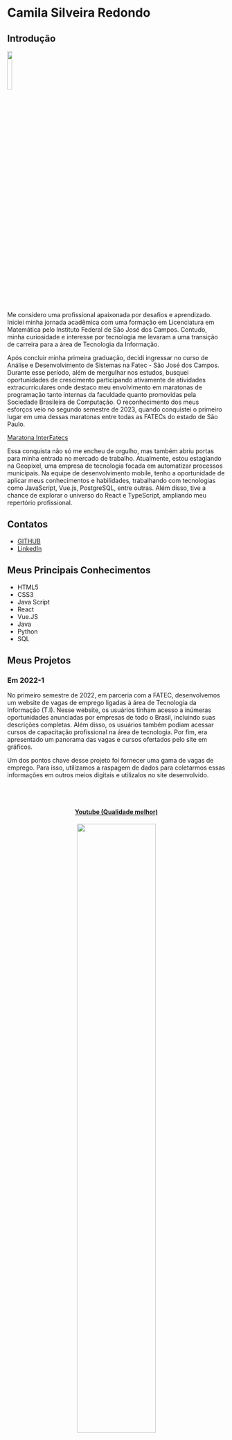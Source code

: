 # Camila Silveira Redondo

## Introdução
<img src='/readme/camila3.jpeg' width="15%" />

Me considero uma profissional apaixonada por desafios e aprendizado. Iniciei minha jornada acadêmica com uma formação em Licenciatura em Matemática pelo Instituto Federal de São José dos Campos. Contudo, minha curiosidade e interesse por tecnologia me levaram a uma transição de carreira para a área de Tecnologia da Informação.

Após concluir minha primeira graduação, decidi ingressar no curso de Análise e Desenvolvimento de Sistemas na Fatec - São José dos Campos. Durante esse período, além de mergulhar nos estudos, busquei oportunidades de crescimento participando ativamente de atividades extracurriculares onde destaco meu envolvimento em maratonas de programação tanto internas da faculdade quanto promovidas pela Sociedade Brasileira de Computação. O reconhecimento dos meus esforços veio no segundo semestre de 2023, quando conquistei o primeiro lugar em uma dessas maratonas entre todas as FATECs do estado de São Paulo.

[Maratona InterFatecs](https://www.cps.sp.gov.br/alunos-da-fatec-sao-jose-dos-campos-vencem-maratona-interfatecs/)

Essa conquista não só me encheu de orgulho, mas também abriu portas para minha entrada no mercado de trabalho. Atualmente, estou estagiando na Geopixel, uma empresa de tecnologia focada em automatizar processos municipais. Na equipe de desenvolvimento mobile, tenho a oportunidade de aplicar meus conhecimentos e habilidades, trabalhando com tecnologias como JavaScript, Vue.js, PostgreSQL, entre outras. Além disso, tive a chance de explorar o universo do React e TypeScript, ampliando meu repertório profissional.

## Contatos
* [GITHUB](https://github.com/CamilaRedondo)
* [LinkedIn](https://www.linkedin.com/in/camila-silveira-redondo/)

## Meus Principais Conhecimentos
* HTML5
* CSS3
* Java Script
* React
* Vue.JS
* Java
* Python
* SQL

## Meus Projetos

### Em 2022-1

No primeiro semestre de 2022, em parceria com a FATEC, desenvolvemos um website de vagas de emprego ligadas à área de Tecnologia da Informação (T.I). Nesse website, os usuários tinham acesso a inúmeras oportunidades anunciadas por empresas de todo o Brasil, incluindo suas descrições completas. Além disso, os usuários também podiam acessar cursos de capacitação profissional na área de tecnologia. Por fim, era apresentado um panorama das vagas e cursos ofertados pelo site em gráficos.

Um dos pontos chave desse projeto foi fornecer uma gama de vagas de emprego. Para isso, utilizamos a raspagem de dados para coletarmos essas informações em outros meios digitais e utilizalos no site desenvolvido.

<br>
  <h4 align="center"><br><a href="https://www.youtube.com/watch?v=vAR8DCsnbfE">Youtube (Qualidade melhor)</a></h4>
  <p align="center">
    <img src="/readme/2022-1/gif_localizacao_pagweb.gif" width="60%" />
</p>

<br>
  <h4 align="center"><br><a href="https://youtu.be/MpbO26x4V6s">Youtube (Qualidade melhor)</a></h4>
  <p align="center">
    <img src="/readme/2022-1/cursos-botao.gif" width="60%" />
</p>

<br>
  <h4 align="center"><br><a href="https://youtu.be/GsF3vHnyO84">Youtube (Qualidade melhor)</a></h4>
  <p align="center">
    <img src="/readme/2022-1/graficos_parte1.gif" width="60%" />
</p>

<br>
  <p align="center">
    <img src="/readme/2022-1/graficos_parte2.gif" width="60%" />
</p>

<br>
  <h4 align="center"><br><a href="https://youtu.be/iMzZy33cA94">Youtube (Qualidade melhor)</a></h4>
  <p align="center">
    <img src="/readme/2022-1/contatos.gif" width="60%" />
</p>
<br>

  <h4 align="center"><br><a href="https://youtu.be/vKMSfNvmp7g">Youtube (Qualidade melhor)</a></h4>
  <p align="center">
    <img src="/readme/2022-1/raspagem.gif" width="60%" />
</p>
<br>

Para mais informações:
[GITHUB](https://github.com/CamilaRedondo/API-FATEC)

#### Tecnologias Utilizadas
* HTML5
* CSS3
* Java Script
* Bootstrap
* Python
* Flask
* SQL
* SQLite
* AWS
* Github
* Figma

#### Contribuições Pessoais
No desenvolvimento desse projeto, pude contribuir atuando como Scrum Master da equipe, gerenciando e monitorando o desenvolvimento do time. Para desempenhar meu papel de Scrum Master, utilizei o Excel para traçar o burndown (ferramenta visual usada para rastrear o progresso de uma equipe em relação à conclusão de um conjunto de tarefas de uma sprint), além de utilizarmos o Trello para acompanhar o progresso das tarefas durante a sprint.

Além da função de Scrum Master, também pude desenvolver parte do projeto como membro da equipe de desenvolvimento. A parte em que mais atuei foi no desenvolvimento da tela de apresentação das métricas do site. Desenvolvi a interface utilizando HTML5 e CSS3. Para apresentar as métricas, utilizei a biblioteca JavaScript Charts.js, onde desenvolvi a lógica e manipulei as informações coletadas do nosso banco de dados para exibir informações relevantes para o cliente. Apresentamos um gráfico de pizza exibindo a quantidade de vagas e a quantidade de vagas na área de T.I., além de um gráfico de barras que exibe a quantidade de vagas por subáreas.

Por fim, também pude acompanhar e auxiliar o trabalho de um colega de equipe no desenvolvimento da lógica em Python para realizar a raspagem de dados. Para isso, criamos um web crawler simples para coletar dados do site www.vagas.com.br. No código, utilizamos a biblioteca 'requests' para fazer solicitações HTTP para obter o conteúdo das páginas web, no caso, vagas de emprego. Utilizamos a biblioteca 'BeautifulSoup' para extrair informações relevantes do HTML retornado pelas solicitações HTTP, como títulos de vagas, empresas que fornecem as vagas, descrições das oportunidades de emprego, etc. Para concluir, utilizamos a biblioteca 'json' para armazenar as informações coletadas em um arquivo JSON.

[Código - Web Crawler / vagas de emprego](https://github.com/henriqFerreira/API-FATEC-1-SEM/blob/main/web-crawler/vagas-ti/app.py)

Observação: Realizamos esse mesmo processo para coletar informações sobre os cursos que também são ofertados no site desenvolvido. No entanto, as informações sobre os cursos foram coletadas do site www.sebrae.com.br. 

[Código - Web Crawler / cursos profissionalizantes](https://github.com/henriqFerreira/API-FATEC-1-SEM/blob/main/web-crawler/cursos/app.py)

#### Hard Skills
* HTML5 - Possuo autonomia para estruturar semanticamente páginas web.
* CSS3 - Tenho autonomia para estilizar páginas web.
* JavaScript - Possuo autonomia para manipular o DOM e desenvolver lógica.
* Python - Tenho habilidade para desenvolver lógica com autonomia.
* SQL - Possuo autonomia para realizar operações básicas de manipulação de dados em sistemas de banco de dados (CRUD).

#### Soft Skills
* Comunicação - Como Scrum Master e membro da equipe de desenvolvimento, fortaleci minhas habilidades de comunicação ao liderar as reuniões diárias, mantendo todos atualizados sobre o progresso das tarefas. Além disso, durante as reuniões semanais com o professor respposável pelos Scruns Master, comuniquei eficazmente os desafios enfrentados pela equipe de desenvolvimento. 
* Organização - No contexto de desafios enfrentados como membro da equipe de desenvolvimento, aprimorei minhas habilidades organizacionais ao manter registros detalhados do progresso das tarefas e garantir uma visão clara do trabalho a ser realizado.
* Liderança - No papel de Scrum Master e membro da equipe de desenvolvimento, demonstrei liderança ao orientar proativamente a equipe na consecução das metas estabelecidas em cada sprint.
* Resiliência - Como parte integrante da equipe de desenvolvimento e Scrum Master, enfrentei desafios técnicos e operacionais com resiliência e determinação.

### Em 2022-2
No segundo semestre de 2022, estabelecemos uma parceria com a empresa Trackcash, especializada em serviços de conciliação financeira voltados para e-commerces, marketplaces e estabelecimentos físicos.

Nesse contexto, fomos incumbidos de desenvolver um software desktop destinado a conceder acesso aos clientes da Trackcash a informações sobre suas vendas. O objetivo era proporcionar uma experiência intuitiva, fornecendo dados por meio de planilhas e dashboards, visando facilitar a formulação de estratégias financeiras mais precisas e identificar eventuais gargalos ao final de cada ciclo de vendas.

Um dos aspectos fundamentais deste projeto residia no sistema de login e cadastro. Isso porque, durante o processo de registro, era importante incluir detalhes específicos, como o nome do canal de vendas (exemplo: Mercado Livre, Americanas), o tipo de canal (como Marketplace ou meio de pagamentos) e o padrão de autenticação utilizado (seja por meio de usuário/senha ou Token). Para cumprir esses requisitos, dedicamos especial atenção à modelagem e desenvolvimento do banco de dados, assegurando que todas as demandas da Trackcash fossem atendidas de maneira eficaz.

Observação: É importante ressaltar que, neste projeto, os clientes também são identificados como canais.

<br>
  <h4 align="center"><br><a href="https://www.youtube.com/watch?v=UtJIXQ2DS-o">Youtube (Qualidade melhor)</a></h4>
  <p align="center">
    <img src="/readme/2022-2/Cadastro_canais_adm.gif" width="60%" />
</p>

<br>
  <h4 align="center"><br><a href="https://www.youtube.com/watch?v=Ayp1KyIrV_s">Youtube (Qualidade melhor)</a></h4>
  <p align="center">
    <img src="/readme/2022-2/Config_canais.gif" width="60%" />
</p>

<br>
  <h4 align="center"><br><a href="https://www.youtube.com/watch?v=Ayp1KyIrV_s">Youtube (Qualidade melhor)</a></h4>
  <p align="center">
    <img src="/readme/2022-2/Config_canais_token.gif" width="60%" />
</p>
<br>

Para mais informações:
[GITHUB](https://github.com/CamilaRedondo/API-FATEC-2-SEM)

#### Tecnologias Utilizadas
* Java
* JavaFX
* SQL
* MYSQL
* Github
* Figma

#### Contribuições Pessoais
No desenvolvimento desse projeto, pude contribuir como membro da equipe de desenvolvimento. A parte em que mais atuei foi no desenvolvimento das interfaces graficas utilizando o SceneBuilder (uma ferramenta gráfica de design e layout fornecida pela Oracle para o desenvolvimento de interfaces de usuário em JavaFX). Também pude participar da modelagem do banco de dados fazendo o levantamento dos requisitos de negocio, indentificando as entidades e os atributos, os relacionamentos entre as entidades, diagrama entidade-relacionamento (DER) e por fim a implementação do banco de dados utilizando linguagem SQL e o sistema de gerenciamento de banco de dados MYSQL.


<br>
  <h3 align="center">Modelo de dados relacional</h3>
  <h4 align="center">Modelo conceitual<br></h4>
  <p align="center">
    <img src="/readme/2022-2/Diagramtrackcash.bmp" width="65%" />
</p>
  <p align="justify">A princípio foram identificadas as seguintes entidades: <i>defaultChannels</i>; <i>users</i>; <i>registeredChannelLogin</i>; <i>registeredChannelToken</i>. A entidade <i>defaultChannels</i> contêm informações sobre o canal (chave primária), nome, tipo e padrão de autenticação. A entidade <i>users</i> abriga informações relativas aos usuários (chave primária), nome, e-mail, senha, telefone, documento e tipo de usuário. A entidade <i>registeredChannelLogin</i> contêm informações dos canais do tipo de autenticação usuário/senha, sendo o atributo <i>registeredChannelLogin_id</i> a chave primária; <i>user_id</i> chave estrangeira da tabela <i>users</i>; e <i>channel_id</i> chave estrangeira da tabela <i>defaultChannels</i>. Por fim, <i>registeredChannelToken</i> contempla o tipo de autenticação token, na qual o atributo <i>registeredChannelToken_id</i> a chave primária; <i>user_id</i> chave estrangeira da tabela <i>users</i>; e <i>channel_id</i> chave estrangeira da tabela <i>defaultChannels</i>.</p>

  <br>
  <h4 align="center">Modelo lógico<br></h4>
  <p align="center">
    <img src="/readme/2022-2/apiTrackCashERDiagrama.png" width="65%" />
  </p>
  <p align="justify">O modelo de dados lógico é caracterizado pelas entidades: <i>defaultChannels</i>; <i>users</i>; <i>registeredChannelLogin</i>; <i>registeredChannelToken</i>. A entidade <i>defaultChannels</i> contêm os seguintes atributos: <i>channel_id</i> (chave primária) do tipo inteiro, <i>name</i> do tipo baseado em caracteres, <i>type</i> do tipo caracteres; e <i>auth</i> baseado em carateres. A entidade <i>users</i> abriga os atributos: <i>user_id</i> (chave primária) do tipo inteiro, <i>name</i> do tipo baseado em caracteres, <i>email</i> do tipo baseado em caracteres, <i>password</i> do tipo baseado em caracteres, <i>phone</i> do tipo baseado em inteiro, <i>document</i> do tipo baseado em caracteres e <i>type_adm</i> do tipo baseado em caracteres. A entidade <i>registeredChannelLogin</i> contêm informações dos canais do tipo de autenticação usuário/senha, sendo o atributo <i>registeredChannelLogin_id</i> a chave primária do tipo inteiro; <i>login</i> do tipo baseado em caracteres; <i>password</i> do tipo baseado em caracteres; <i>user_id</i> chave estrangeira da tabela <i>users</i>; e <i>channel_id</i> chave estrangeira da tabela <i>defaultChannels</i>. Por fim, <i>registeredChannelToken</i> contempla o tipo de autenticação token, na qual o atributo <i>registeredChannelToken_id</i> a chave primária do tipo inteiro; <i>token</i> do tipo inteiro; <i>user_id</i> chave estrangeira da tabela <i>users</i>; e <i>channel_id</i> chave estrangeira da tabela <i>defaultChannels</i>.</p>
    <p align="justify">As relações entre as entidades são todas do tipo <b>1:N</b>, onde:</p>
    <ul>
      <li align="justify"><i>defaultChannels</i> se associa a muitas ocorrências da entidade <i>registeredChannelToken</i>, mas <i>registeredChannelToken</i> pode se associar a uma ocorrência da entidade <i>defaultChannels</i></li>
      <li align="justify"><i>defaultChannels</i> se associa a muitas ocorrências da entidade <i>registeredChannelLogin</i>, mas <i>registeredChannelLogin</i> pode se associar a uma ocorrência da entidade <i>defaultChannels</i></li>
      <li align="justify"><i>users</i> se associa a muitas ocorrências da entidade <i>registeredChannelToken</i>, mas <i>registeredChannelToken</i> pode se associar a uma ocorrência da entidade <i>users</i></li>
      <li align="justify"><i>users</i> se associa a muitas ocorrências da entidade <i>registeredChannelLogin</i>, mas <i>registeredChannelLogin</i> pode se associar a uma ocorrência da entidade <i>users</i></li>
    </ul>
    <br>

#### Hard Skills
* Java - Possuo autonomia para desenvolver o back-end utilizando a linguagem e conceitos de programação orientada a objetos (POO).
* JavaFX - Tenho autonomia para desenvolver interfaces gráficas de usuário (GUIs).
* SQL - Possuo autonomia para realizar operações básicas de manipulação de dados em sistemas de banco de dados (CRUD).

#### Soft Skills
* Comunicação - Como parte da equipe de desenvolvimento, eu tive a oportunidade de aprimorar minhas habilidades de comunicação ao interagir com colegas mais experientes e compartilhar minhas ideias durante as reuniões diárias. Além disso, durante as sessões de revisão de código e planejamento, eu tive a chance de expressar minhas opiniões e contribuir para a discussão sobre as melhores abordagens para a implementação de funcionalidades. Por exemplo, em uma reunião de planejamento, eu sugeri uma abordagem para a implementação da interface usando JavaFX, o que foi bem recebido pela equipe e resultou em uma solução mais elegante e simples de ser desenvolvida.
* Organização - Durante o desenvolvimento do projeto, eu tive a oportunidade de praticar minhas habilidades de organização ao planejar e priorizar minhas tarefas de acordo com os requisitos e prazos estabelecidos. Ao manter um cronograma claro e focado, eu consegui cumprir os objetivos da sprint e contribuir para o sucesso do projeto.
* Liderança - Durante o desenvolvimento do projeto, eu tive a oportunidade de demonstrar minha liderança ao ao assumir a iniciativa e propor ideias inovadoras para melhorar o design do frontend ou a eficiência da modelagem do banco de dados.
* Resiliência - Como aluna aprendendo e contribuindo com a equipe de desenvolvimento, eu tive a oportunidade de exercitar minha resiliência ao enfrentar curvas de aprendizado íngremes e desafios técnicos desconhecidos. 


### Em 2023-1
No primeiro semestre de 2023, estabelecemos uma parceria com a empresa Visiona. Como parte dessa colaboração, fomos encarregados de conceber e implementar um sistema de gerenciamento de usuário, adotando uma abordagem de arquitetura de micro serviços.

O objetivo principal deste projeto consistiu em desenvolver uma aplicação web escalável, fundamentado em microsserviços e dotada de um dashboard intuitivo. Essa plataforma visava oferecer aos usuários funcionalidades essenciais, como a criação, visualização, edição e remoção de perfis de usuário.

Optamos por empregar bancos de dados relacionais para garantir a consistência e a confiabilidade dos dados manipulados pela aplicação.

<br>
  <h4 align="center"><br><a href="https://www.youtube.com/watch?v=wU2duyaZ-yg">Youtube (Qualidade melhor)</a></h4>
  <p align="center">
    <img src="/readme/2023-1/login_dashboard.gif" width="60%" />
</p>
<br>

Para mais informações:
[GITHUB](https://github.com/CamilaRedondo/API-FATEC-3-SEM/tree/Development?tab=readme-ov-file)

#### Tecnologias Utilizadas
* React
* NodeJS
* SQL
* Postgres
* Docker
* Github
* Figma

#### Contribuições Pessoais
No desenvolvimento desse projeto, pude contribuir atuando como Scrum Master da equipe, gerenciando e monitorando o desenvolvimento do time. Para desempenhar meu papel de Scrum Master, utilizei o Excel para traçar o burndown (ferramenta visual usada para rastrear o progresso de uma equipe em relação à conclusão de um conjunto de tarefas de uma sprint), além de utilizarmos o Trello para acompanhar o progresso das tarefas durante a sprint.

Além da função de Scrum Master, também pude desenvolver parte do projeto como membro da equipe de desenvolvimento. A parte em que mais atuei foi no desenvolvimento do wireframe utilizando o figma. Nessa etapa inicial, pude auxiliar meu colega de equipe no desenvolvimento do desing das interfaces, aprendendo a manusar de maneira eficientea a ferramenta. Além disso pude contribuir criando alguns componentes utilizados em algumas páginas, aprendendo e conhecendo melhor a biblioteca React e me familiarizando melhor com a linguagem JavaScript. 

Por fim, também desenvolvi a modelagem do banco de dados fazendo o levantamento dos requisitos de negocio, indentificando as entidades e os atributos, os relacionamentos entre as entidades, diagrama entidade-relacionamento (DER) e por fim a implementação do banco de dados utilizando a linguagem SQL e o sistema de gerenciamento de banco de dados Postgres.

<br>
  <h3 align="center">Modelo de dados relacional</h3>
  <h4 align="center">Modelo conceitual<br></h4>
  <p align="center">
    <img src="/readme/2023-1/modeloConceitual_BD.png" width="65%" />
</p>
  <p align="justify">A princípio foram identificadas as seguintes entidades: <i>User</i> e <i>Profile</i>. A entidade <i>User</i> contêm informações sobre os usuários do sistema com os atributos <i>ID</i> chave primária da tabela; <i>fullName</i>; <i>userName</i>; <i>cpf</i> chave única; <i>email</i>; <i>password</i>; <i>active</i>; <i>createDate</i>; <i>lastUpdate</i>. A entidade <i>Profile</i> abriga informações relativas aos perfis dos usuários, diferenciando os tipos de usuários (p.ex. Administrador e Usuários) através do atributo <i>type</i> para atribuir permissões relativas a cada classificação de perfil.Essa entidade é composta pelos atributos <i>ID</i> que é a chave primária; <i>userID</i> chave estrangeira da tabela <i>Users</i>; e <i>type</i>.</p>

  <br>
  <h4 align="center">Modelo lógico<br></h4>
  <p align="center">
    <img src="/readme/2023-1/modeloLogico_BD.png" width="65%" />
  </p>
  <p align="justify">O modelo de dados lógico é caracterizado pelas entidades: <i>User</i> e <i>Profile</i>. A entidade <i>User</i> contêm os seguintes atributos: <i>ID</i> (chave primária) do tipo inteiro, <i>fullName</i> do tipo baseado em caracteres, <i>userName</i> do tipo baseado em caracteres, <i>cpf</i> do tipo baseado em caracteres, <i>email</i> do tipo baseado em caracteres, <i>password</i> do tipo baseado em caracteres, <i>active</i> do tipo booleano, <i>createdDate</i> do tipo dateTime e <i>lastUpdate</i> do tipo dateTime. A entidade <i>Profile</i> contêm os seguintes atributos: <i>ID</i> (chave primária) do tipo inteiro, <i>userID</i> (chave extrangeira) do tipo baseado em caracteres e <i>type</i> do tipo TinyInt. </p>
    <br>

#### Hard Skills
* React - Possuo autonomia para desenvolver o frontend componentizado.
* NodeJS - Tenho autonomia para desenvolver o backend utilizando NodeJS.
* Docker - Possuo o conceito de manipulação de docker.
* Figma - Tenho habilidade para desenvolver um wireframe/protótipo de projetos utilizando a ferramenta.
* SQL - Possuo autonomia para realizar operações básicas de manipulação de dados em sistemas de banco de dados (CRUD) e também capacidade de modelar um banco de dados.
    
#### Soft Skills
* Comunicação - Participar ativamente da equipe de desenvolvimento enquanto desempenhava o papel de Scrum Master me proporcionou oportunidades únicas para aprimorar minhas habilidades de comunicação. Conduzir as reuniões diárias e participar das reuniões semanais com o professor responsável exigiu uma comunicação clara e concisa. Por exemplo, em uma reunião semanal, destaquei os desafios técnicos específicos que nossa equipe estava enfrentando e propus soluções colaborativas que envolviam tanto o desenvolvimento do código quanto a organização das tarefas.
* Organização - Enquanto fazia parte da equipe de desenvolvimento e desempenhava o papel de Scrum Master, desenvolvi minhas habilidades organizacionais ao equilibrar as demandas de ambas as funções. Manter registros atualizados do progresso do projeto e coordenar as atividades da equipe exigiu uma abordagem organizada e proativa. Por exemplo, ao enfrentar uma sobrecarga de trabalho durante uma sprint, priorizei as tarefas com base nas necessidades do projeto e no cronograma estabelecido, garantindo uma entrega.
* Liderança - Participar ativamente da equipe de desenvolvimento enquanto desempenhava o papel de Scrum Master me permitiu exercer liderança de maneira eficaz. Por exemplo, ao identificar uma queda na moral da equipe após uma sprint complicada, organizei uma sessão de brainstorming para coletar feedback e sugestões de melhoria.
* Resiliência - Exercitei minha habilidade de resiliência ao enfrentar desafios e dificuldades durante o desenvolvimento do código. Com persistência e resiliência, superei todos os obstáculos encontrados.

### Em 2023-2
No segundo semestre de 2023, iniciamos um projeto em parceria com a Greenneat, uma plataforma dedicada à criar economia circular, com foco na coleta e reciclagem de óleo de cozinha. 

Desenvolvemos uma plataforma online que permite aos parceiros da empresa coletarem óleo de estabelecimentos e revendê-lo à Greenneat, recebendo créditos em troca. Esses créditos podem ser usados para adquirir saneantes fabricados pela Greenneat e fornecidos em seu site. Os parceiros tambem têm acesso a um painel para acompanhar suas transações, enquanto os estabelecimentos monitoram suas compras e saldos de crédito. O administrador controla a plataforma e tem acesso a um dashboard com informações relevantes, como desempenho de descarte e participação dos parceiros e estabelecimentos na economia circular.

  <p align="center">
    <img src="/readme/2023-2/cadastro.gif" width="65%" />
  </p>
  
  <br>
  <p align="center">
    <img src="/readme/2023-2/login_recuperacaoSenha.gif" width="65%" />
  </p>

Para mais informações:
[GITHUB](https://github.com/CamilaRedondo/API-FATEC-4-SEM)

#### Tecnologias Utilizadas
* React
* NodeJS
* SQL
* SQLite
* Github
* Figma

#### Contribuições Pessoais
No decorrer deste projeto, exerci o papel de Product Owner, sendo responsável por definir e priorizar as funcionalidades do sistema em conjunto com o cliente. Precisei garantir uma comunicação clara das necessidades da Greenneat fornecendo orientações constantes para a equipe de desenvolvimento de forma a alinhar os objetivos do produto. Utilizei ferramentas como o Excel para criar e atualizar o Product Backlog, onde listei e priorizei as histórias de usuário.

Também participei da equipe de desenvolvimento, ficando responsável pela modelagem do banco de dados fazendo o levantamento dos requisitos de negocio, indentificando as entidades e os atributos, os relacionamentos entre as entidades, diagrama entidade-relacionamento (DER) e por fim a implementação do banco de dados utilizando a linguagem SQL e o sistema de gerenciamento de banco de dados SQLite. Além disso auxiliei no desenvolvimento do wireframe, utilizando a ferramenta FIGMA e tambem desenvolvendo o frontend de algumas telas utilizando o React.

<br>
<h3 align="center">Modelo de dados relacional</h3>
<h4 align="center">Modelo conceitual<br></h4>
<p align="center">
    <img src="/readme/2023-2/modeloConceitualSprint4.png" width="65%"/>
</p>

<br>
<h4 align="center">Modelo lógico<br></h4>
<p align="center">
    <img src="/readme/2023-2/modeloLogicoSprint4.png" width="65%"/>
</p>

#### Hard Skills
* React - Possuo autonomia para desenvolver o frontend componentizado.
* NodeJS - Tenho autonomia para desenvolver o backend utilizando NodeJS.
* Figma - Tenho habilidade para desenvolver um wireframe/protótipo de projetos utilizando a ferramenta.
* SQL - Possuo autonomia para realizar operações básicas de manipulação de dados em sistemas de banco de dados (CRUD) e também capacidade de modelar um banco de dados.
    
#### Soft Skills
* Comunicação - Como Product Owner, aprimorei minhas habilidades de comunicação ao trabalhar com a equipe de desenvolvimento. Durante as reuniões de refinamento de backlog, busquei levar de maneira clara os requisitos do cliente e esclarecer quaisquer dúvidas que surgiram durante o processo. Além disso, tentei manter uma comunicação aberta e frequente com os cliente.
* Organização - A organização foi fundamental para o meu papel como Product Owner, pois fui responsável por gerenciar o backlog do produto e priorizar as funcionalidades com base nas necessidades do cliente e nos objetivos do negócio.
* Liderança - Como líder do projeto do ponto de vista do negócio, exerci a liderança ao definir uma visão para o produto e inspirar a equipe a trabalhar em direção a esse objetivo.
* Resiliência - Enfrentar mudanças nos requisitos do cliente e suas constantes ausências durante o desenvolvimento do projeto exigiu uma resiliência significativa da minha parte.

### Em 2024-1
No primeiro semestre de 2024, foi estabelecido uma parceria com a Oracle Academy, com o objetivo de desenvolver um aplicativo dedicado ao gerenciamento dos seus parceiros corporativos.

O propósito principal deste aplicativo é unificar e automatizar as atividades relacionadas à gestão de parcerias de negócios. Onde as principais funcionalidades do sistema incluem o cadastro e atualização de parceiros com informações detalhadas sobre sua expertise, bem como o acompanhamento do desenvolvimento de conhecimento dos parceiros para remuneração. Além disso, o sistema oferece a extração de relatórios relevantes sobre o desempenho dos parceiros, facilitando a análise e tomada de decisões estratégicas. 

Para garantir uma gestão eficiente, o app também conta com um módulo administrativo que permite o cadastro, edição e exclusão de consultor de alianças, que são os reponsáveis por cadastrar e atualizar as informações sobre os parceiros. Essas funcionalidades visam unificar e automatizar as atividades relacionadas à gestão de parcerias de negócios, ao mesmo tempo em que aprimoram a eficiência operacional da organização.

  <br>

   <h3 align="center">Login como Consultor de Alianças.</h3>

<p align="center">
    <img src="/readme/2024-1/loginConsultorAliancas.gif" width="15%"/>
    <br>
    <a href="https://youtube.com/shorts/GcA-2Alec6g?feature=share">Link para uma melhor resolução</a>
</p>

  <br>

 <h3 align="center">Adicionar parceiro.</h3>

<p align="center">
    <img src="/readme/2024-1/adicionarParceiro.gif"/>
    <br>
    <a href="https://youtube.com/shorts/wMTgTlr982w?feature=share">Link para uma melhor resolução</a>
</p>

   <br>

<h3 align="center">Adicionar Track e Expertise do parceiro.</h3>

<p align="center">
    <img src="/readme/2024-1/adicionarTrackExpertise.gif"/>
    <br>
    <a href="https://youtube.com/shorts/E7BV9YUvAck?feature=share">Link para uma melhor resolução</a>
</p>

   <br>
Para mais informações:
[GITHUB](https://github.com/CamilaRedondo/API-FATEC-5-SEM)

#### Tecnologias Utilizadas
* React Native
* NodeJS
* MongoDB
* Github
* Figma

#### Contribuições Pessoais
No decorrer deste projeto participei da equipe de desenvolvimento, ficando responsável pela tela de cadastro, exclusão e edição de consultor de alianças. No desenvolvimento dessa tela precisei ter conhecimento do framework React Native para desenvolver o frontend e trabalhar com o CRUD de um banco de dados não relacional como o MongoDB para realizar todas as operações necessárias. Também realizei a documentação do projeto, elaborando um manual de uso para o usuários do aplicativo, detalhando a sua finalizade e funcionalidade. Por fim, pude atualizar o readme do repositorio com informações sobre o andamento do projeto e gifs.
<br>

 <h3 align="center">Editar o perfil consultor de alianças.</h3>

 <p align="center">
    <img src="/readme/2024-1/editarConsultorAliancas.gif"/>
    <br>
    <a href="https://youtube.com/shorts/k-mWljAZT0U">Link para uma melhor resolução</a>
</p>

   <br>

   <h3 align="center">Adicionar consultor de alianças.</h3>
<p align="center">
    <img src="/readme/2024-1/adicionarConsultorAliancas.gif"/>
    <br>
    <a href="https://youtube.com/shorts/jaJvUHtxoDg">Link para uma melhor resolução</a>
</p>

   <br>
   
#### Hard Skills
* React Native - Possuo autonomia para desenvolver o frontend utilizando o framework React Native.
* NodeJS - Tenho autonomia para desenvolver o backend utilizando NodeJS.
* Figma - Tenho habilidade para desenvolver um wireframe/protótipo de projetos utilizando a ferramenta.
* MongoDB - Possuo autonomia para realizar operações básicas de manipulação de dados (CRUD) em sistemas de banco de dados não relacional.

#### Soft Skills
* Comunicação - Ao fazer parte da equipe de desenvolvimento, refinei minhas habilidades de comunicação ao interagir com meus colegas e compartilhar minhas ideias durante as reuniões diárias. Além disso, ao realizar o code review, contribuí para as discussões sobre as melhores abordagens para implementar funcionalidades.
* Organização - Ao desenvolver o projeto, pratiquei minhas habilidades de organização ao planejar e priorizar tarefas de acordo com os requisitos e prazos estabelecidos. Mantendo um cronograma claro e focado, alcancei os objetivos da sprint e contribuí para o sucesso do projeto.
* Liderança - Durante o desenvolvimento, demonstrei liderança ao tomar a iniciativa e propor ideias para aprimorar o design do frontend.
   
### Em 2024-2
Mesmo formato

